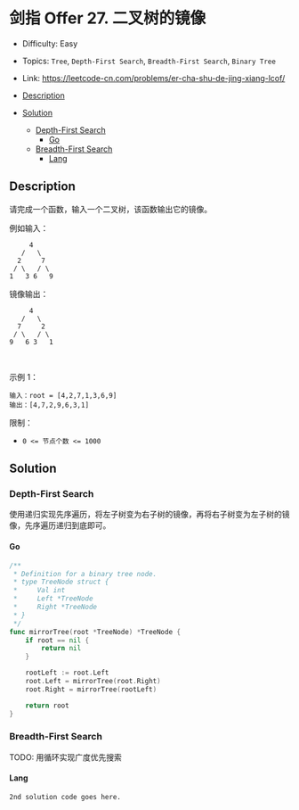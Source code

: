 <!-- omit in toc -->
# 剑指 Offer 27.  二叉树的镜像

- Difficulty: Easy
- Topics: `Tree`, `Depth-First Search`, `Breadth-First Search`, `Binary Tree`
- Link: https://leetcode-cn.com/problems/er-cha-shu-de-jing-xiang-lcof/

- [Description](#description)
- [Solution](#solution)
  - [Depth-First Search](#depth-first-search)
    - [Go](#go)
  - [Breadth-First Search](#breadth-first-search)
    - [Lang](#lang)

## Description

请完成一个函数，输入一个二叉树，该函数输出它的镜像。

例如输入：
```
     4
   /   \
  2     7
 / \   / \
1   3 6   9
```
镜像输出：
```
     4
   /   \
  7     2
 / \   / \
9   6 3   1
```
 

示例 1：
```
输入：root = [4,2,7,1,3,6,9]
输出：[4,7,2,9,6,3,1]
```

限制：

- `0 <= 节点个数 <= 1000`

## Solution

### Depth-First Search

使用递归实现先序遍历，将左子树变为右子树的镜像，再将右子树变为左子树的镜像，先序遍历递归到底即可。

#### Go

```go
/**
 * Definition for a binary tree node.
 * type TreeNode struct {
 *     Val int
 *     Left *TreeNode
 *     Right *TreeNode
 * }
 */
func mirrorTree(root *TreeNode) *TreeNode {
    if root == nil {
        return nil
    }

    rootLeft := root.Left
    root.Left = mirrorTree(root.Right)
    root.Right = mirrorTree(rootLeft)

    return root
}
```

### Breadth-First Search

TODO: 用循环实现广度优先搜索

#### Lang

```lang
2nd solution code goes here.
```
